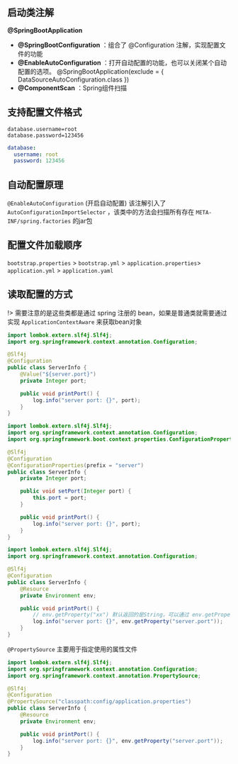 ## 启动类注解

**@SpringBootApplication**

- **@SpringBootConfiguration** ：组合了 @Configuration 注解，实现配置文件的功能
- **@EnableAutoConfiguration** ：打开自动配置的功能，也可以关闭某个自动配置的选项。 @SpringBootApplication(exclude = { DataSourceAutoConfiguration.class })
- **@ComponentScan** ：Spring组件扫描

## 支持配置文件格式

<!-- tabs:start -->
<!-- tab:properties -->

```properties
database.username=root
database.password=123456
```

<!-- tab:yml/yaml -->

```yaml
database:
  username: root
  password: 123456
```

<!-- tabs:end -->

## 自动配置原理

`@EnableAutoConfiguration` (开启自动配置) 该注解引入了 `AutoConfigurationImportSelector` ，该类中的方法会扫描所有存在 `META-INF/spring.factories` 的jar包

## 配置文件加载顺序

`bootstrap.properties` > `bootstrap.yml` > `application.properties`> `application.yml` > `application.yaml`

## 读取配置的方式

!> 需要注意的是这些类都是通过 spring 注册的 bean，如果是普通类就需要通过实现 `ApplicationContextAware` 来获取bean对象

<!-- tabs:start -->
<!-- tab:@Value -->

```java
import lombok.extern.slf4j.Slf4j;
import org.springframework.context.annotation.Configuration;

@Slf4j
@Configuration
public class ServerInfo {
    @Value("${server.port}")
    private Integer port;

    public void printPort() {
        log.info("server port: {}", port);
    }
}
```

<!-- tab:@ConfigurationProperties -->

```java
import lombok.extern.slf4j.Slf4j;
import org.springframework.context.annotation.Configuration;
import org.springframework.boot.context.properties.ConfigurationProperties;

@Slf4j
@Configuration
@ConfigurationProperties(prefix = "server")
public class ServerInfo {
    private Integer port;

    public void setPort(Integer port) {
        this.port = port;
    }

    public void printPort() {
        log.info("server port: {}", port);
    }
}
```

<!-- tab:Environment -->

```java
import lombok.extern.slf4j.Slf4j;
import org.springframework.context.annotation.Configuration;

@Slf4j
@Configuration
public class ServerInfo {
    @Resource
    private Environment env;

    public void printPort() {
        // env.getProperty("xx") 默认返回的是String，可以通过 env.getProperty("xx",Xx.Class) 指定类型，但类型兼容会报错
        log.info("server port: {}", env.getProperty("server.port"));
    }
}
```

<!-- tab:@PropertySource -->

`@PropertySource` 主要用于指定使用的属性文件

```java
import lombok.extern.slf4j.Slf4j;
import org.springframework.context.annotation.Configuration;
import org.springframework.context.annotation.PropertySource;

@Slf4j
@Configuration
@PropertySource("classpath:config/application.properties")
public class ServerInfo {
    @Resource
    private Environment env;

    public void printPort() {
        log.info("server port: {}", env.getProperty("server.port"));
    }
}
```

<!-- tabs:end -->

